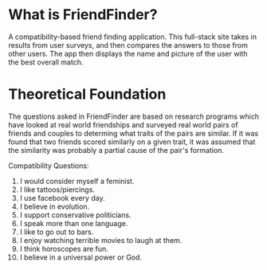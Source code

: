 # What is FriendFinder?
A compatibility-based friend finding application. This full-stack site takes in results from user surveys, and then compares the answers to those from other users. The app then displays the name and picture of the user with the best overall match.

# Theoretical Foundation
The questions asked in FriendFinder are based on research programs which have looked at real world friendships and surveyed real world pairs of friends and couples to determing what traits of the pairs are similar. If it was found that two friends scored similarly on a given trait, it was assumed that the similarity was probably a partial cause of the pair's formation.

Compatibility Questions:
1. I would consider myself a feminist.
2. I like tattoos/piercings.
3. I use facebook every day.
4. I believe in evolution.
5. I support conservative politicians.
6. I speak more than one language.
7. I like to go out to bars.	
8. I enjoy watching terrible movies to laugh at them.
9. I think horoscopes are fun.
10. I believe in a universal power or God.